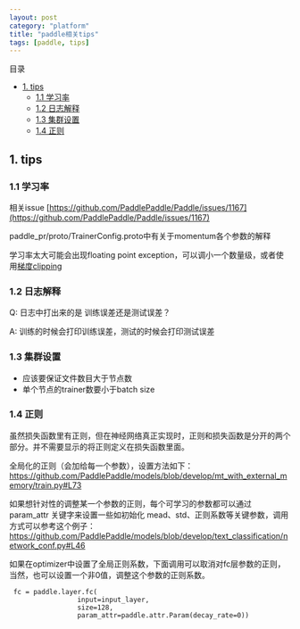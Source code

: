 ```yaml
---
layout: post
category: "platform"
title: "paddle相关tips"
tags: [paddle, tips]
---
```


目录

<!-- TOC -->

- [1. tips](#1-tips)
    - [1.1 学习率](#11-学习率)
    - [1.2 日志解释](#12-日志解释)
    - [1.3 集群设置](#13-集群设置)
    - [1.4 正则](#14-正则)

<!-- /TOC -->

## 1. tips

### 1.1 学习率

相关issue [https://github.com/PaddlePaddle/Paddle/issues/1167](https://github.com/PaddlePaddle/Paddle/issues/1167)

paddle_pr/proto/TrainerConfig.proto中有关于momentum各个参数的解释

学习率太大可能会出现floating point exception，可以调小一个数量级，或者使用[梯度clipping](https://github.com/PaddlePaddle/models/blob/develop/nmt_without_attention/train.py#L35)

### 1.2 日志解释

Q: 日志中打出来的是 训练误差还是测试误差？ 

A: 训练的时候会打印训练误差，测试的时候会打印测试误差


### 1.3 集群设置

+ 应该要保证文件数目大于节点数
+ 单个节点的trainer数要小于batch size

### 1.4 正则

虽然损失函数里有正则，但在神经网络真正实现时，正则和损失函数是分开的两个部分。并不需要显示的将正则定义在损失函数里面。

全局化的正则（会加给每一个参数），设置方法如下：
https://github.com/PaddlePaddle/models/blob/develop/mt_with_external_memory/train.py#L73

如果想针对性的调整某一个参数的正则，每个可学习的参数都可以通过 param_attr 关键字来设置一些如初始化 mead、std、正则系数等关键参数，调用方式可以参考这个例子：https://github.com/PaddlePaddle/models/blob/develop/text_classification/network_conf.py#L46

如果在optimizer中设置了全局正则系数，下面调用可以取消对fc层参数的正则，当然，也可以设置一个非0值，调整这个参数的正则系数。

```
 fc = paddle.layer.fc(
                 input=input_layer,
                 size=128,
                 param_attr=paddle.attr.Param(decay_rate=0))
```
